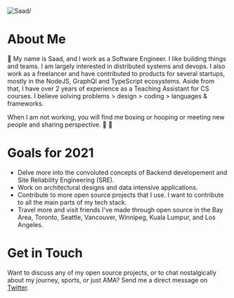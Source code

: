 <p><img src=https://komarev.com/ghpvc/?username=saadbenn alt=Saad/></p>

# About Me
👋 My name is Saad, and I work as a Software Engineer. I like building things and teams. I am largely interested in distributed systems and devops. I also work as a freelancer and have contributed to products for several startups, mostly in the NodeJS, GraphQl and TypeScript ecosystems. Aside from that, I have over 2 years of experience as a Teaching Assistant for CS courses. I believe solving problems > design > coding > languages & frameworks.

When I am not working, you will find me boxing or hooping or meeting new people and sharing perspective.  🥊 🏀  

# Goals for 2021
+ Delve more into the convoluted concepts of Backend developement and Site Reliability Engineering (SRE). 
+ Work on architectural designs and data intensive applications. 
+ Contribute to more open source projects that I use. I want to contribute to all the main parts of my tech stack.
+ Travel more and visit friends I've made through open source in the Bay Area, Toronto, Seattle, Vancouver, Winnipeg, Kuala Lumpur, and Los Angeles. 

# Get in Touch
Want to discuss any of my open source projects, or to chat nostalgically about my journey, sports, or just AMA? Send me a direct message on [Twitter](https://twitter.com/mooesaad).  










